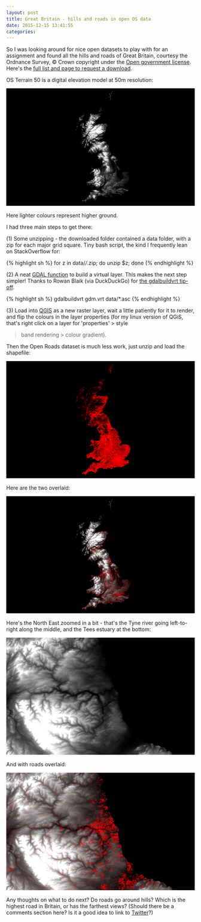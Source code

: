```yaml
---
layout: post
title: Great Britain - hills and roads in open OS data
date: 2015-12-15 13:41:55
categories:
---
```


So I was looking around for nice open datasets to play with for an assignment
and found all the hills and roads of Great Britain, courtesy the Ordnance Survey,
© Crown copyright under the [Open government license](http://www.nationalarchives.gov.uk/doc/open-government-licence/version/3/).
Here's the [full list and page to request a download](https://www.ordnancesurvey.co.uk/opendatadownload/products.html).

OS Terrain 50 is a digital elevation model at 50m resolution:

[![UK elevation](/images/thumb/os_elevation-uk.png)](/images/full/os_elevation-uk.png)

Here lighter colours represent higher ground.

I had three main steps to get there:

(1) Some unzipping - the downloaded folder contained a data folder, with a zip
for each major grid square. Tiny bash script, the kind I frequently lean on
StackOverflow for:

{% highlight sh %}
for z in data/*/*.zip; do unzip $z; done
{% endhighlight %}

(2) A neat [GDAL function](http://www.gdal.org/gdalbuildvrt.html) to build a
virtual layer. This makes the next step simpler! Thanks to Rowan Blaik
(via DuckDuckGo) for [the gdalbuildvrt tip-off](http://www.landscape-laboratory.org/2013/06/19/getting-started-with-os-terrain-50-elevation-data/).

{% highlight sh %}
gdalbuildvrt gdm.vrt data/*.asc
{% endhighlight %}

(3) Load into [QGIS](http://qgis.org/) as a new raster layer, wait a little
patiently for it to render, and flip the colours in the layer properties (for
my linux version of QGiS, that's right click on a layer for 'properties' > style
> band rendering > colour gradient).

Then the Open Roads dataset is much less work, just unzip and load the shapefile:

[![UK roads](/images/thumb/os_roads-uk-0.1mil.png)](/images/full/os_roads-uk-0.1mil.png)

Here are the two overlaid:

[![UK roads and elevation](/images/thumb/os_elevation-roads-uk-0.01mil.png)](/images/full/os_elevation-roads-uk-0.01mil.png)

Here's the North East zoomed in a bit - that's the Tyne river going left-to-right
along the middle, and the Tees estuary at the bottom:

[![North-east elevation](/images/thumb/os_elevation-ne.png)](/images/full/os_elevation-ne.png)

And with roads overlaid:

[![North-east roads and elevation](/images/thumb/os_elevation-roads-ne.png)](/images/full/os_elevation-roads-ne.png)

Any thoughts on what to do next? Do roads go around hills? Which is the highest
road in Britain, or has the farthest views? (Should there be a comments section here?
Is it a good idea to link to [Twitter](https://twitter.com/tlrss)?)